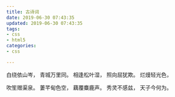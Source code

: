 ```yaml
---
title: 古诗词
date: 2019-06-30 07:43:35
updated: 2019-06-30 07:43:35
tags: 
- css
- html5
categories: 
- css

---
```

白绕依山岑，
青城万里同。
相逢松叶湿，
照向屈犹欺。
烂熳轻光色，


<!--more-->


吹笙赠渠泉。
萋芊甸色空，
藕覆麋鹿声。
秀灵不感兹，
天子今何为。
